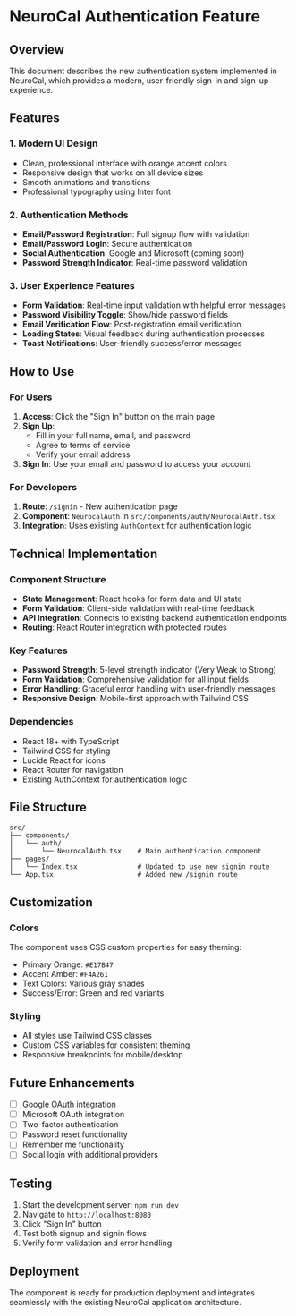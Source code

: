 # NeuroCal Authentication Feature

## Overview
This document describes the new authentication system implemented in NeuroCal, which provides a modern, user-friendly sign-in and sign-up experience.

## Features

### 1. Modern UI Design
- Clean, professional interface with orange accent colors
- Responsive design that works on all device sizes
- Smooth animations and transitions
- Professional typography using Inter font

### 2. Authentication Methods
- **Email/Password Registration**: Full signup flow with validation
- **Email/Password Login**: Secure authentication
- **Social Authentication**: Google and Microsoft (coming soon)
- **Password Strength Indicator**: Real-time password validation

### 3. User Experience Features
- **Form Validation**: Real-time input validation with helpful error messages
- **Password Visibility Toggle**: Show/hide password fields
- **Email Verification Flow**: Post-registration email verification
- **Loading States**: Visual feedback during authentication processes
- **Toast Notifications**: User-friendly success/error messages

## How to Use

### For Users
1. **Access**: Click the "Sign In" button on the main page
2. **Sign Up**: 
   - Fill in your full name, email, and password
   - Agree to terms of service
   - Verify your email address
3. **Sign In**: Use your email and password to access your account

### For Developers
1. **Route**: `/signin` - New authentication page
2. **Component**: `NeurocalAuth` in `src/components/auth/NeurocalAuth.tsx`
3. **Integration**: Uses existing `AuthContext` for authentication logic

## Technical Implementation

### Component Structure
- **State Management**: React hooks for form data and UI state
- **Form Validation**: Client-side validation with real-time feedback
- **API Integration**: Connects to existing backend authentication endpoints
- **Routing**: React Router integration with protected routes

### Key Features
- **Password Strength**: 5-level strength indicator (Very Weak to Strong)
- **Form Validation**: Comprehensive validation for all input fields
- **Error Handling**: Graceful error handling with user-friendly messages
- **Responsive Design**: Mobile-first approach with Tailwind CSS

### Dependencies
- React 18+ with TypeScript
- Tailwind CSS for styling
- Lucide React for icons
- React Router for navigation
- Existing AuthContext for authentication logic

## File Structure
```
src/
├── components/
│   └── auth/
│       └── NeurocalAuth.tsx    # Main authentication component
├── pages/
│   └── Index.tsx               # Updated to use new signin route
└── App.tsx                     # Added new /signin route
```

## Customization

### Colors
The component uses CSS custom properties for easy theming:
- Primary Orange: `#E17B47`
- Accent Amber: `#F4A261`
- Text Colors: Various gray shades
- Success/Error: Green and red variants

### Styling
- All styles use Tailwind CSS classes
- Custom CSS variables for consistent theming
- Responsive breakpoints for mobile/desktop

## Future Enhancements
- [ ] Google OAuth integration
- [ ] Microsoft OAuth integration
- [ ] Two-factor authentication
- [ ] Password reset functionality
- [ ] Remember me functionality
- [ ] Social login with additional providers

## Testing
1. Start the development server: `npm run dev`
2. Navigate to `http://localhost:8080`
3. Click "Sign In" button
4. Test both signup and signin flows
5. Verify form validation and error handling

## Deployment
The component is ready for production deployment and integrates seamlessly with the existing NeuroCal application architecture.
